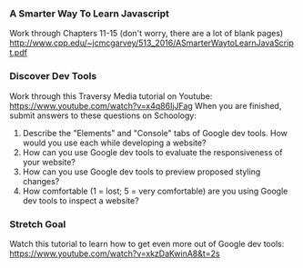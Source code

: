 ### A Smarter Way To Learn Javascript

Work through Chapters 11-15 (don't worry, there are a lot of blank pages)
http://www.cpp.edu/~jcmcgarvey/513_2016/ASmarterWaytoLearnJavaScript.pdf

### Discover Dev Tools

Work through this Traversy Media tutorial on Youtube: https://www.youtube.com/watch?v=x4q86IjJFag
When you are finished, submit answers to these questions on Schoology:

  1. Describe the "Elements" and "Console" tabs of Google dev tools. How would you use each while developing a website?
  2. How can you use Google dev tools to evaluate the responsiveness of your website?
  3. How can you use Google dev tools to preview proposed styling changes?
  4. How comfortable (1 = lost; 5 = very comfortable) are you using Google dev tools to inspect a website?
  
### Stretch Goal

Watch this tutorial to learn how to get even more out of Google dev tools: https://www.youtube.com/watch?v=xkzDaKwinA8&t=2s
